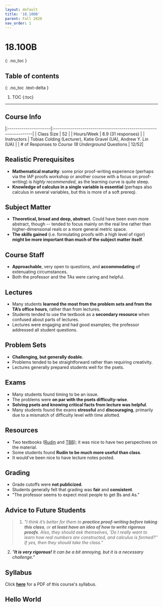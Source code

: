 ```yaml
---
layout: default
title: '18.100B'
parent: Fall 2020
nav_order: 1
---
```


# 18.100B
{: .no_toc }

## Table of contents
{: .no_toc .text-delta }

1. TOC
{:toc}

---

## Course Info

|:----------------------|:-------------------------------------------------------------------|
| Class Size            | 52                                                                 |
| Hours/Week            | 8.9 (31 responses)                                                 | 
| Instructors           | Tobias Colding (Lecturer), Katie Gravel (UA), Andrew Y. Lin (UA)   |
| # of Responses to *Course 18 Underground* Questions  | 12/52|

## Realistic Prerequisites
* **Mathematical maturity**: some prior proof-writing experience (perhaps via the IAP proofs workshop or another course with a focus on proof-writing) is *highly recommended*, as the learning curve is quite steep.
* **Knowledge of calculus in a single variable is essential** (perhaps also calculus in several variables, but this is more of a soft prereq).

## Subject Matter
* **Theoretical, broad and deep, abstract**. Could have been even more abstract, though -- tended to focus mainly on the real line rather than higher-dimensional reals or a more general metric space.
* **The skills gained** (i.e. formulating proofs with a high level of rigor) **might be more important than much of the subject matter itself**.

## Course Staff
* **Approachable**, very open to questions, and **accommodating** of extenuating circumstances.
* Both the professor and the TAs were caring and helpful.

## Lectures
* Many students **learned the most from the problem sets and from the TA’s office hours**, rather than from lectures.
* Students tended to use the textbook as a **secondary resource** when confused about parts of lectures.
* Lectures were engaging and had good examples; the professor addressed all student questions.

## Problem Sets
* **Challenging, but generally doable.**
* Problems tended to be straightforward rather than requiring creativity.
* Lectures generally prepared students well for the psets.

## Exams
* Many students found timing to be an issue.
* The problems were **on par with the psets difficulty-wise**.
* **Solving psets and knowing critical facts from lecture was helpful**.
* Many students found the exams **stressful** and **discouraging**, primarily due to a mismatch of difficulty level with time allotted.

## Resources
* Two textbooks ([Rudin](https://www.amazon.com/Principles-Mathematical-Analysis-International-Mathematics/dp/007054235X) and [TBB](https://www.amazon.com/Elementary-Real-Analysis-Second/dp/1434841618)); it was nice to have two perspectives on the material.
* Some students found **Rudin to be much more useful than class**.
* It would’ve been nice to have lecture notes posted.

## Grading
* Grade cutoffs were **not publicized**.
* Students generally felt that grading was **fair** and **consistent**.
* "The professor seems to expect most people to get Bs and As."

## Advice to Future Students
> 1. *"I think it’s better for them to **practice proof-writing before taking this class**, or **at least have an idea of how to write rigorous proofs**. Also, they should ask themselves, 'Do I really want to learn how real numbers are constructed, and calculus is formed?'' If yes, then they should take the class."*
  2. *"**It is very rigorous!** It can be a bit annoying, but it is a necessary challenge."*

## Syllabus
Click [**here**](/assets/files/100B_Syllabus_Fall2020.pdf) for a PDF of this course's syllabus.

## Hello World
